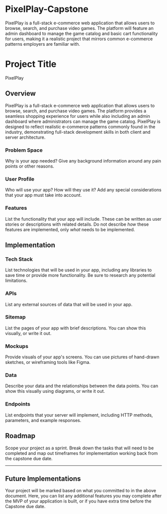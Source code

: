 # PixelPlay-Capstone
PixelPlay is a full-stack e-commerce web application that allows users to browse, search, and purchase video games. The platform will feature an admin dashboard to manage the game catalog and basic cart functionality for users, making it a realistic project that mirrors common e-commerce patterns employers are familiar with.
# Project Title

PixelPlay

## Overview

PixelPlay is a full-stack e-commerce web application that allows users to browse, search, and purchase video games. The platform provides a seamless shopping experience for users while also including an admin dashboard where administrators can manage the game catalog. PixelPlay is designed to reflect realistic e-commerce patterns commonly found in the industry, demonstrating full-stack development skills in both client and server architecture.

### Problem Space

Why is your app needed? Give any background information around any pain points or other reasons.

### User Profile

Who will use your app? How will they use it? Add any special considerations that your app must take into account.

### Features

List the functionality that your app will include. These can be written as user stories or descriptions with related details. Do not describe _how_ these features are implemented, only _what_ needs to be implemented.

## Implementation

### Tech Stack

List technologies that will be used in your app, including any libraries to save time or provide more functionality. Be sure to research any potential limitations.

### APIs

List any external sources of data that will be used in your app.

### Sitemap

List the pages of your app with brief descriptions. You can show this visually, or write it out.

### Mockups

Provide visuals of your app's screens. You can use pictures of hand-drawn sketches, or wireframing tools like Figma.

### Data

Describe your data and the relationships between the data points. You can show this visually using diagrams, or write it out.

### Endpoints

List endpoints that your server will implement, including HTTP methods, parameters, and example responses.

## Roadmap

Scope your project as a sprint. Break down the tasks that will need to be completed and map out timeframes for implementation working back from the capstone due date.

---

## Future Implementations

Your project will be marked based on what you committed to in the above document. Here, you can list any additional features you may complete after the MVP of your application is built, or if you have extra time before the Capstone due date.
